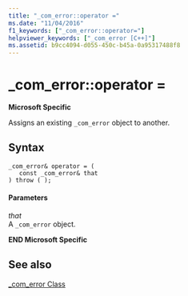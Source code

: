 ```yaml
---
title: "_com_error::operator ="
ms.date: "11/04/2016"
f1_keywords: ["_com_error::operator="]
helpviewer_keywords: ["_com_error [C++]"]
ms.assetid: b9cc4094-d055-450c-b45a-0a95317488f8
---
```

# _com_error::operator =

**Microsoft Specific**

Assigns an existing `_com_error` object to another.

## Syntax

```
_com_error& operator = (
   const _com_error& that
) throw ( );
```

#### Parameters

*that*<br/>
A `_com_error` object.

**END Microsoft Specific**

## See also

[_com_error Class](../cpp/com-error-class.md)
